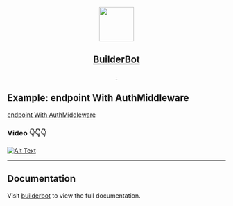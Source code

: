 <p align="center">
  <a href="https://builderbot.vercel.app/">
    <picture>
      <img src="https://i.imgur.com/OPl026Z.png" height="80">
    </picture>
    <h2 align="center">BuilderBot</h2>
  </a>
</p>

<p align="center">
  <a aria-label="NPM version" href="https://www.npmjs.com/package/@builderbot/bot">
    <img alt="" src="https://img.shields.io/npm/v/@builderbot/bot?color=%2300c200&label=%40bot-whatsapp">
  </a>
  <a aria-label="Join the community on GitHub" href="https://link.codigoencasa.com/DISCORD">
    <img alt="" src="https://img.shields.io/discord/915193197645402142?logo=discord">
  </a>
</p>

## Example: endpoint With AuthMiddleware

<p>
<a href="https://github.com/jorgechavarriaga/builder_bot_baileys_examples/tree/master/endpointWithAuthMiddleware">endpoint With AuthMiddleware</a>
</p>

### Video 👇👇👇

[![Alt Text](https://img.youtube.com/vi/OS2N6ZJP46E/0.jpg "endpoint With AuthMiddleware")](https://www.youtube.com/watch?v=OS2N6ZJP46E "endpoint With AuthMiddleware")

<hr>

## Documentation

Visit [builderbot](https://builderbot.vercel.app/) to view the full documentation.
